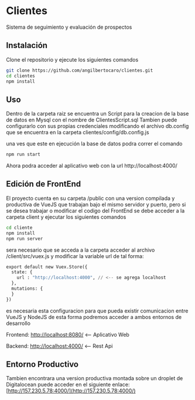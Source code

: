 # Clientes

Sistema de seguimiento y evaluación de prospectos

## Instalación

Clone el repositorio y ejecute los siguientes comandos

```bash
git clone https://github.com/angilbertocaro/clientes.git
cd clientes
npm install
```

## Uso

Dentro de la carpeta raiz se encuentra un Script para la creacion de la base de datos en Mysql con el nombre de ClientesScript.sql
Tambien puede configurarlo con sus propias credenciales modificando el archivo db.config que se encuentra en la carpeta clientes/config/db.config.js

una ves que este en ejecución la base de datos podra correr el comando

```python
npm run start
```

Ahora podra acceder al aplicativo web con la url http://localhost:4000/

## Edición de FrontEnd

El proyecto cuenta en su carpeta /public con una version compilada y productiva de VueJS que trabajan bajo el mismo servidor y puerto, 
pero si se desea trabajar o modificar el codigo del FrontEnd se debe acceder a la carpeta client y ejecutar los siguientes comandos

```bash
cd cliente
npm install
npm run server
```
sera necesario que se acceda a la carpeta acceder al archivo /client/src/vuex.js
y modificar la variable url de tal forma:

```python
export default new Vuex.Store({
  state: {
    url : "http://localhost:4000", // <-- se agrega localhost 
  },
  mutations: {
  }
})
```

es necesaria esta configuracion para que pueda existir comunicacion entre VueJS y NodeJS de esta forma podremos acceder a ambos entornos de desarrollo

Frontend: [http://localhost:8080/](http://localhost:8080/)  <-- Aplicativo Web

Backend: [http://localhost:4000/](http://localhost:4000/) <-- Rest Api

## Entorno Productivo

Tambien encontrara una version productiva montada sobre un droplet de Digitalocean
puede acceder en el siguiente enlace: [http://157.230.5.78:4000/](http://157.230.5.78:4000/) 
